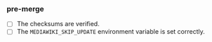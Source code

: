 ### pre-merge

- [ ] The checksums are verified.
- [ ] The `MEDIAWIKI_SKIP_UPDATE` environment variable is set correctly.
